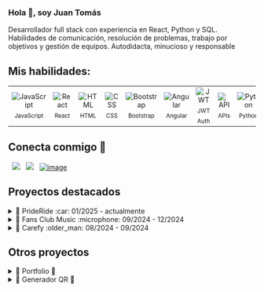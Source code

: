 ### Hola 👋, soy Juan Tomás

Desarrollador full stack con experiencia en React, Python y SQL.
Habilidades de comunicación, resolución de problemas, trabajo
por objetivos y gestión de equipos. Autodidacta, minucioso y
responsable

## Mis habilidades: 
<p align="center">
  <table style="border-collapse: collapse;">
    <tr>
      <td align="center">
        <img src="https://cdn.jsdelivr.net/gh/devicons/devicon/icons/javascript/javascript-original.svg" width="40" alt="JavaScript"/><br/>
        <sub>JavaScript</sub>
      </td>
      <td align="center">
        <img src="https://cdn.jsdelivr.net/gh/devicons/devicon/icons/react/react-original.svg" width="40" alt="React"/><br/>
        <sub>React</sub>
      </td>
      <td align="center">
        <img src="https://cdn.jsdelivr.net/gh/devicons/devicon/icons/html5/html5-original.svg" width="40" alt="HTML"/><br/>
        <sub>HTML</sub>
      </td>
      <td align="center">
        <img src="https://cdn.jsdelivr.net/gh/devicons/devicon/icons/css3/css3-original.svg" width="40" alt="CSS"/><br/>
        <sub>CSS</sub>
      </td>
      <td align="center">
        <img src="https://cdn.jsdelivr.net/gh/devicons/devicon/icons/bootstrap/bootstrap-original.svg" width="40" alt="Bootstrap"/><br/>
        <sub>Bootstrap</sub>
      </td>
      <td align="center">
        <img src="https://cdn.jsdelivr.net/gh/devicons/devicon/icons/angularjs/angularjs-original.svg" width="40" alt="Angular"/><br/>
        <sub>Angular</sub>
      </td>
      <td align="center">
        <img src="https://jwt.io/img/pic_logo.svg" width="40" alt="JWT"/><br/>
        <sub>JWT Auth</sub>
      </td>
      <td align="center">
        <img src="https://github.com/user-attachments/assets/11d27258-9ecf-4f22-9621-31cf11e10b35" width="40" alt="API"/><br/>
        <sub>APIs</sub>
      </td>
      <td align="center">
        <img src="https://cdn.jsdelivr.net/gh/devicons/devicon/icons/python/python-original.svg" width="40" alt="Python"/><br/>
        <sub>Python</sub>
      </td>
    </tr>
  </table>
</p>









## Conecta conmigo 💬
&nbsp; <a href="https://www.linkedin.com/in/jtomas88/" target="_blank" rel="noopener noreferrer"><img src="https://img.icons8.com/plasticine/100/000000/linkedin.png" width="50" /></a>
&nbsp; <a href="mailto:juan.tomas88@hotmail.com" target="_blank" rel="noopener noreferrer"><img src="https://img.icons8.com/plasticine/100/000000/gmail.png"  width="50" /></a>
&nbsp; <a href="jtomas.info" target="_blank" rel="noopener noreferrer"><img width="50" alt="image" src="https://img.icons8.com/plasticine/100/domain.png"/></a>





## Proyectos destacados
<details>
<summary>
  📂 PrideRide :car:
  01/2025 - actualmente
</summary>
  
  **Descripción:**  
La plataforma PrideRide está pensada para compartir vehículos en viajes. El público objetivo es el colectivo LGTBI, por lo que se pretende que lo viajes sean en un entorno seguro y libre de agresiones. 
  
  **Tecnologías utilizadas:**  
  - Python
  - Flask
  - SQLAlchemy
  - Angular
  - JWT Authenticator
  - API Google Maps
  - API Cloudinary
  - API Paypal
    
  
  **Enlace al repositorio:**  
  [PrideRide](https://github.com/JTomas88/PrideRide)


</details>




























<details>
  <summary>📂 Fans Club Music :microphone: 09/2024 - 12/2024</summary>
  
  **Descripción:**  
  Esta página pretende crear un punto de unión para todos los seguidores de un concierto. Algunos apartados como los objetivos del club o la descripción o el artista son públicos. Otros, como las galerías de fotos o la participación en sorteos, requieren de un registro. La página hace uso de carrousel de foto, iframe de Youtube o React Chrono para la creación de un pequeño timeline.
  
  **Tecnologías utilizadas:**  
  - Python
  - Flask
  - SQLAlchemy
  - React
  - JWT Authenticator
  - API Google Maps
  - API Cloudinary
    
  
  **Enlace al repositorio:**  
  [Fans Club Music](https://github.com/JTomas88/FansClub_v.2)

  **Demo:** 
  

https://github.com/user-attachments/assets/7d65c193-3066-4547-b4dc-f089c789ede1






 
</details>

<details>
  <summary>📂 Carefy :older_man: 08/2024 - 09/2024</summary>
  
  **Descripción:**  
  Se presentó como proyecto final del Bootcamp impartido por 4Geeks Academy. La plataforma creada pretende vincular a cuidadores de personas mayores con familiares que tienen alguna necesidad de acompañamiento en este ámbito. Ofrece algunas secciones públicas como la propia descripción de la plataforma o un apartado de FAQs. Para poder hacer uso como tal de la plataforma es neceario estar registrado, bien como familiar o bien como cuidador. Los familiares publican anuncios cuando necesitan a un cuidador y estos se pueden postular a este anuncio, siendo el familiar quien escoge al cuidador entre todas las postulaciones. UNa vez contratado, el familiar puede dejar una reseña fiable sobre el servicio que ha recibido. 
  
  **Tecnologías utilizadas:**  
  - React
  - Python
  - Flask
  - SQLAlchemy
  - JWT Autentication
  - API Cloudinary  - 
  
  **Enlace al repositorio:**  
  [Carefy](https://github.com/JTomas88/Carefy-ProyectoFinal-)


</details>

## Otros proyectos
<details>
  <summary>📂 Portfolio 💼 </summary>
  
  **Descripción:**  
  Quise crear un curriculum interactivo donde aparezcan los aspectos más destacados. Aquí puedes ver mi experiencia laboral, proyectos que voy creando, cual ha sido mi formación y qué tecnologías manejo. 
  
  **Tecnologías utilizadas:**  
  - React
  - CSS
  - Bootstrap
  
    
  
  **Enlace al repositorio:**  
  [Portfolio](https://github.com/JTomas88/Portfolio)

  **Aquí puedes ver el resultado final:**<br>
  [Portfolio](https://jtomas88.github.io/Portfolio/)

</details>


<details>
  <summary>📂 Generador QR 💼 </summary>
  
  **Descripción:**  
  Es un proyecto sencillo, pero muy útil si queremos generar un codigo QR personalizado. Basta con introducir nuestra dirección o web o la página a la que queremos que nos lleve, clickar en un botón y...¡voilá!
Ya tendríamos generado nuestro propio QR. 
  
  **Tecnologías utilizadas:**  
  - Javascript (librería QR Code)
  - CSS
  - HTML
  
    
  
  **Enlace al repositorio:**  
  [Generador QR](https://github.com/JTomas88/generador_QR)

  **Prueba a escanearla :)** <br>  
  ![Imagen](QRLinkTree.jpg)

</details>



